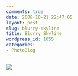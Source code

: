 ```yaml
---
comments: true
date: 2008-10-21 22:47:05
layout: post
slug: blurry-skyline
title: Blurry Skyline
wordpress_id: 1055
categories:
- PhotoBlog
---
```


![](http://ryanfitzer.com/main/wp-content/uploads/2008/10/blurry-skyline.jpg)
